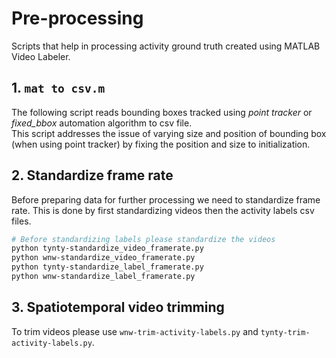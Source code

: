 # Pre-processing
Scripts that help in processing activity ground truth created using MATLAB Video
Labeler.
## 1. `mat to csv.m`
The following script reads bounding boxes tracked using *point tracker* or 
*fixed_bbox* automation algorithm to csv file.  
This script addresses the issue of varying size and position of bounding box
(when using point tracker) by fixing the position and size to initialization.

## 2. Standardize frame rate
Before preparing data for further processing we need to standardize frame rate.
This is done by first standardizing videos then the activity labels csv files.
```bash
# Before standardizing labels please standardize the videos
python tynty-standardize_video_framerate.py
python wnw-standardize_video_framerate.py
python tynty-standardize_label_framerate.py
python wnw-standardize_label_framerate.py
```
## 3. Spatiotemporal video trimming
To trim videos please use `wnw-trim-activity-labels.py` and `tynty-trim-activity-labels.py`.
